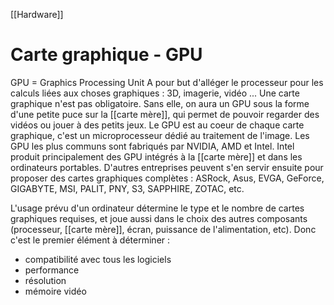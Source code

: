 [[Hardware]]
# Carte graphique - GPU
GPU = Graphics Processing Unit
A pour but d'alléger le processeur pour les calculs liées aux choses graphiques : 3D, imagerie, vidéo ... Une carte graphique n'est pas obligatoire. Sans elle, on aura un GPU sous la forme d'une petite puce sur la [[carte mère]], qui permet de pouvoir regarder des vidéos ou jouer à des petits jeux. 
Le GPU est au coeur de chaque carte graphique, c'est un microprocesseur dédié au traitement de l'image. 
Les GPU les plus communs sont fabriqués par NVIDIA, AMD et Intel. Intel produit principalement des GPU intégrés à la [[carte mère]] et dans les ordinateurs portables. D'autres entreprises peuvent s'en servir ensuite pour proposer des cartes graphiques complètes : ASRock, Asus, EVGA, GeForce, GIGABYTE, MSI, PALIT, PNY, S3, SAPPHIRE, ZOTAC, etc.

L'usage prévu d'un ordinateur détermine le type et le nombre de cartes graphiques requises, et joue aussi dans le choix des autres composants (processeur, [[carte mère]], écran, puissance de l'alimentation, etc). Donc c'est le premier élément à déterminer : 
- compatibilité avec tous les logiciels
- performance
- résolution
- mémoire vidéo